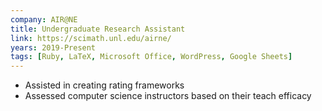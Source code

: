 ```yaml
---
company: AIR@NE
title: Undergraduate Research Assistant
link: https://scimath.unl.edu/airne/
years: 2019-Present
tags: [Ruby, LaTeX, Microsoft Office, WordPress, Google Sheets]
---
```


* Assisted in creating rating frameworks
* Assessed computer science instructors based on their teach efficacy
